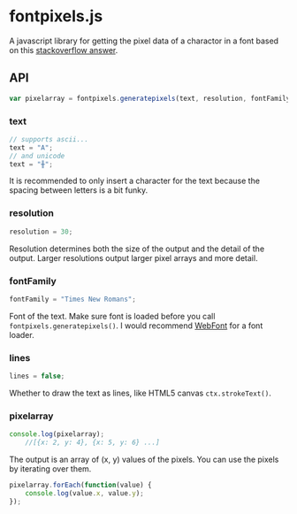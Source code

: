 # fontpixels.js
A javascript library for getting the pixel data of a charactor in a font based on this [stackoverflow answer](https://stackoverflow.com/questions/12700731/extract-path-from-text-html-canvas/30204783#30204783).

## API

```javascript
var pixelarray = fontpixels.generatepixels(text, resolution, fontFamily, lines);
```

### text

```javascript
// supports ascii...
text = "A";
// and unicode
text = "╫";
```
It is recommended to only insert a character for the text because the spacing between letters is a bit funky.

### resolution

```javascript
resolution = 30;
```
Resolution determines both the size of the output and the detail of the output. Larger resolutions output larger pixel arrays and more detail.

### fontFamily

```javascript
fontFamily = "Times New Romans";
```
Font of the text. Make sure font is loaded before you call `fontpixels.generatepixels()`. I would recommend [WebFont](https://github.com/typekit/webfontloader) for a font loader.

### lines

```javascript
lines = false;
```
Whether to draw the text as lines, like HTML5 canvas `ctx.strokeText()`.

### pixelarray

```javascript
console.log(pixelarray);
	//[{x: 2, y: 4}, {x: 5, y: 6} ...]
```
The output is an array of (x, y) values of the pixels. You can use the pixels by iterating over them.

```javascript
pixelarray.forEach(function(value) {
	console.log(value.x, value.y);
});
```
